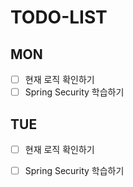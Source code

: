 # TODO-LIST
## MON
- [ ] 현재 로직 확인하기
- [ ] Spring Security 학습하기

## TUE
- [ ] 현재 로직 확인하기
- [ ] Spring Security 학습하기


